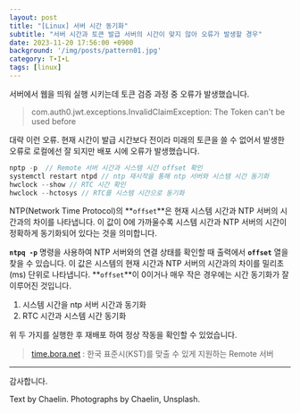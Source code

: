 ```yaml
---
layout: post
title: "[Linux] 서버 시간 동기화"
subtitle: "서버 시간과 토큰 발급 서버의 시간이 맞지 않아 오류가 발생할 경우"
date: 2023-11-20 17:56:00 +0900
background: '/img/posts/pattern01.jpg'
category: T∙I∙L
tags: [linux]
---
```


서버에서 웹을 띄워 실행 시키는데 토큰 검증 과정 중 오류가 발생했습니다. 

> com.auth0.jwt.exceptions.InvalidClaimException: The Token can't be used before

대략 이런 오류. 현재 시간이 발급 시간보다 전이라 미래의 토큰을 쓸 수 없어서 발생한 오류로 로컬에선 잘 되지만 배포 시에 오류가 발생했습니다.

```jsx
nptp -p  // Remote 서버 시간과 시스템 시간 offset 확인
systemctl restart ntpd // ntp 재시작을 통해 ntp 서버와 시스템 시간 동기화
hwclock --show // RTC 시간 확인
hwclock --hctosys // RTC를 시스템 시간으로 동기화
```

NTP(Network Time Protocol)의 **`offset`**은 현재 시스템 시간과 NTP 서버의 시간과의 차이를 나타냅니다. 이 값이 0에 가까울수록 시스템 시간과 NTP 서버의 시간이 정확하게 동기화되어 있다는 것을 의미합니다.

**`ntpq -p`** 명령을 사용하여 NTP 서버와의 연결 상태를 확인할 때 출력에서 **`offset`** 열을 찾을 수 있습니다. 이 값은 시스템의 현재 시간과 NTP 서버의 시간과의 차이를 밀리초(ms) 단위로 나타냅니다. **`offset`**이 0이거나 매우 작은 경우에는 시간 동기화가 잘 이루어진 것입니다.

1. 시스템 시간을 ntp 서버 시간과 동기화 
2. RTC 시간과 시스템 시간 동기화

위 두 가지를 실행한 후 재배포 하여 정상 작동을 확인할 수 있었습니다.

> [time.bora.net](http://time.bora.net) : 한국 표준시(KST)를 맞출 수 있게 지원하는 Remote 서버

*****

감사합니다.

<p class = "placeholder">Text by Chaelin. Photographs by Chaelin, Unsplash.</p>
